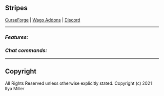 ## Stripes

[CurseForge](https://www.curseforge.com/wow/addons/stripes) | [Wago Addons](https://addons.wago.io/addons/stripes) | [Discord](https://discord.gg/rWy6KG94ec)

---

### ***Features:***


### ***Chat commands:***

---

## Copyright

All Rights Reserved unless otherwise explicitly stated.
Copyright (c) 2021 Ilya Miller
